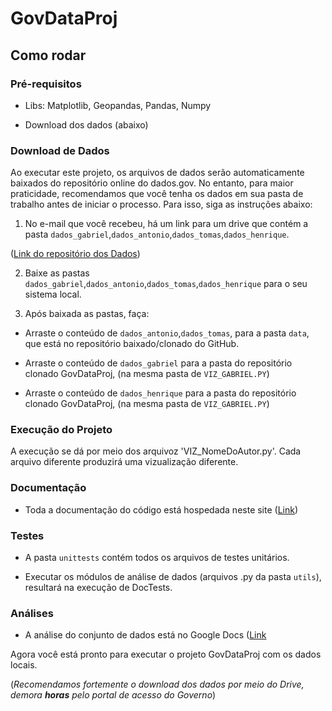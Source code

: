 # GovDataProj

## Como rodar

### Pré-requisitos

- Libs: Matplotlib, Geopandas, Pandas, Numpy

- Download dos dados (abaixo)

### Download de Dados

Ao executar este projeto, os arquivos de dados serão automaticamente baixados do repositório online do dados.gov. No entanto, para maior praticidade, recomendamos que você tenha os dados em sua pasta de trabalho antes de iniciar o processo. Para isso, siga as instruções abaixo:
 

1. No e-mail que você recebeu, há um link para um drive que contém a pasta `dados_gabriel`,`dados_antonio`,`dados_tomas`,`dados_henrique`.

([Link do repositório dos Dados](https://drive.google.com/drive/folders/1AfDOguQzAc92mvZ31hJwaTaU2Z2Lgv3D?usp=share_link))

2. Baixe as pastas `dados_gabriel`,`dados_antonio`,`dados_tomas`,`dados_henrique` para o seu sistema local.

3. Após baixada as pastas, faça:
   
-  Arraste o conteúdo de `dados_antonio`,`dados_tomas`, para a pasta `data`, que está no repositório baixado/clonado do GitHub.
  
-  Arraste o conteúdo de `dados_gabriel` para a pasta do repositório clonado GovDataProj,
   (na mesma pasta de `VIZ_GABRIEL.PY`)

-  Arraste o conteúdo de `dados_henrique` para a pasta do repositório clonado GovDataProj,
   (na mesma pasta de `VIZ_GABRIEL.PY`)

### Execução do Projeto

A execução se dá por meio dos arquivoz 'VIZ_NomeDoAutor.py'. Cada arquivo diferente produzirá uma vizualização diferente.

### Documentação

- Toda a documentação do código está hospedada neste site ([Link](https://camufladosemdados.netlify.app/))

### Testes

- A pasta `unittests` contém todos os arquivos de testes unitários.

- Executar os módulos de análise de dados (arquivos .py da pasta `utils`), resultará na execução de DocTests.

### Análises
- A análise do conjunto de dados está no Google Docs ([Link]((https://docs.google.com/document/d/11h3DIAgBbidKf0DcFMzSBegB6CcIkP4VHsqBugqTeOs/edit))

Agora você está pronto para executar o projeto GovDataProj com os dados locais.

(*Recomendamos fortemente o download dos dados por meio do Drive, demora __horas__ pelo portal de acesso do Governo*)

